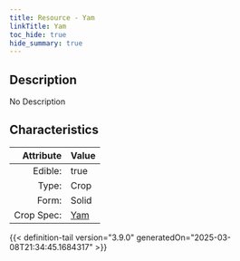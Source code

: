 ```yaml
---
title: Resource - Yam
linkTitle: Yam
toc_hide: true
hide_summary: true
---
```

<!-- This is generated by the MarsSim HelpGenertor, do not edit. -->

## Description
No Description

## Characteristics

| Attribute      | Value |
|--------:|:------|
|Edible:|true|
|Type:|Crop|
|Form:|Solid|
|Crop Spec:|[Yam](/docs/definitions/crop/yam)|
 



    


{{< definition-tail version="3.9.0" generatedOn="2025-03-08T21:34:45.1684317" >}}


